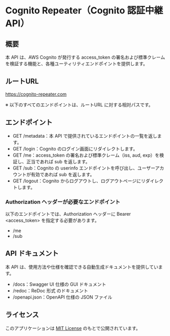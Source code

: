 # Cognito Repeater（Cognito 認証中継 API）

## 概要

本 API は、AWS Cognito が発行する access_token の署名および標準クレームを検証する機能と、各種ユーティリティエンドポイントを提供します。

## ルートURL
 https://cognito-repeater.com

※ 以下のすべてのエンドポイントは、ルートURL に対する相対パスです。

## エンドポイント

- GET /metadata：本 API で提供されているエンドポイントの一覧を返します。
- GET /login：Cognito のログイン画面にリダイレクトします。
- GET /me：access_token の署名および標準クレーム（iss, aud, exp）を検証し、正当であれば sub を返します。
- GET /sub：Cognito の userinfo エンドポイントを呼び出し、ユーザーアカウントが有効であれば sub を返します。
- GET /logout：Cognito からログアウトし、ログアウトページにリダイレクトします。

### Authorization ヘッダーが必要なエンドポイント

以下のエンドポイントでは、Authorization ヘッダーに Bearer <access_token> を指定する必要があります。

- /me
- /sub

## API ドキュメント

本 API は、使用方法や仕様を確認できる自動生成ドキュメントを提供しています。

- /docs：Swagger UI 仕様の GUI ドキュメント
- /redoc：ReDoc 形式 のドキュメント
- /openapi.json：OpenAPI 仕様の JSON ファイル

## ライセンス

このアプリケーションは [MIT License](https://opensource.org/licenses/MIT) のもとで公開されています。
